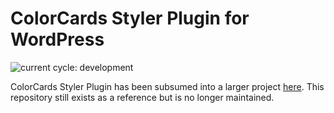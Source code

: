 # ColorCards Styler Plugin for WordPress

![current cycle: development](https://s3.amazonaws.com/cdn.shared/git-status-badges/current%20cycle-development-yellow.svg)  

ColorCards Styler Plugin has been subsumed into a larger project [here](https://github.com/Jeff-Russ/Colorcards). This repository still exists as a reference but is no longer maintained.  